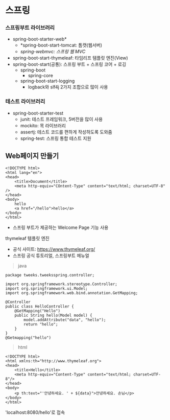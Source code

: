# 스프링
### 스프링부트 라이브러리
- spring-boot-starter-web*
  - *spring-boot-start-tomcat: 톰캣(웹서버)
  - *spring-webmvc: 스프링 웹 MVC*
- spring-boot-start-thymeleaf: 타임리프 템플릿 엔진(View)
- spring-boot-start(공통): 스프링 부트 + 스프링 코어 + 로깅
  - spring-boot
    - spring-core
  - spring-boot-start-logging
    - logback와 slf4j 2가지 조합으로 많이 사용

### 테스트 라이브러리
- spring-boot-starter-test
  - junit: 테스트 프레임워크, 5버전을 많이 사용
  - mockito: 목 라이브러리
  - assertj: 테스트 코드를 편하게 작성하도록 도와줌
  - spring-test: 스프링 통합 테스트 지원


## Web페이지 만들기
```
<!DOCTYPE html>
<html lang="en">
<head>
    <title>Document</title>
    <meta http-equiv="COntent-Type" content="text/html; charset=UTF-8" />
</head>
<body>
    hello
    <a href="/hello">hello</a>
</body>
</html>
```
- 스프링 부트가 제공하는 Welcome Page 기능 사용

thymeleaf 템플릿 엔진
- 공식 사이트: https://www.thymeleaf.org/
- 스프링 공식 튜토리얼, 스프링부트 메뉴얼

> java
```
package tweeks.tweeksspring.controller;

import org.springframework.stereotype.Controller;
import org.springframework.ui.Model;
import org.springframework.web.bind.annotation.GetMapping;

@Controller
public class HelloController {
    @GetMapping("Hello")
    public String hello(Model model) {
        model.addAttribute("data", "hello");
        return "hello";
    }
}
@Getmapping("hello")

```

> html
```
<!DOCTYPE html>
<html xmlns:th="http://www.thymeleaf.org">
<head>
    <title>Hello</title>
    <meta http-equiv="Content-Type" content="text/html; charset=UTF-8"/>
</head>
<body>
    <p th:text="'안녕하세요. ' + ${data}">안녕하세요. 손님</p>
</body>
</html>
```

'localhost:8080/hello'로 접속
